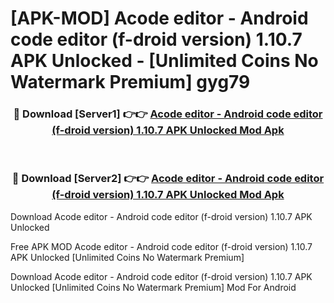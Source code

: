 # [APK-MOD] Acode editor - Android code editor (f-droid version) 1.10.7 APK Unlocked - [Unlimited Coins No Watermark Premium] gyg79



<div align="center">
<h3>🔴 Download [Server1] 👉👉 <a href="https://momento.my/?title=Acode_editor_-_Android_code_editor_(f-droid_version)_1.10.7_APK_Unlocked">Acode editor - Android code editor (f-droid version) 1.10.7 APK Unlocked Mod Apk</a></h3><br>

<h3>🔴 Download [Server2] 👉👉 <a href="https://momento.my/?title=Acode_editor_-_Android_code_editor_(f-droid_version)_1.10.7_APK_Unlocked">Acode editor - Android code editor (f-droid version) 1.10.7 APK Unlocked Mod Apk</a></h3>
</div>



Download Acode editor - Android code editor (f-droid version) 1.10.7 APK Unlocked 

Free APK MOD Acode editor - Android code editor (f-droid version) 1.10.7 APK Unlocked [Unlimited Coins No Watermark Premium]

Download Acode editor - Android code editor (f-droid version) 1.10.7 APK Unlocked [Unlimited Coins No Watermark Premium] Mod For Android
